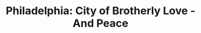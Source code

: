 ---
pid: PT130
title: 'Philadelphia: City of Brotherly Love - And Peace'
location_transcription: on a truck - parked in a different neighborhood each week
  or month. Post-its so people can leave anti-war messages
zipcode: '19103'
outside_phl: 
neighborhood: Rittenhouse Square,Avenue of The Arts,Logan Square,Fitler Square
age: '75'
age_range: 70+
instagram: 
image_file_name: PT_130.jpg
proposal_transcription: Take all of the statues of generals and other military men
  and dump them in a pile.
topic: Figure,History,Politics
topic_summary: 0, 0, 0
type: Sculpture Statue
keywords_other: 
credit: Mignon
image_labels: 
twitter: 
facebook: 
permalink: "/monuments/pt130/"
layout: item-page
---